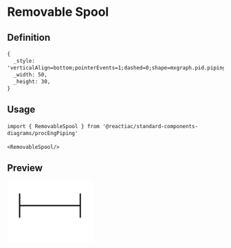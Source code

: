 # Removable Spool

## Definition

```
{
  _style: 'verticalAlign=bottom;pointerEvents=1;dashed=0;shape=mxgraph.pid.piping.removable_spool;html=1;overflow=fill;',
  _width: 50,
  _height: 30,
}
```

## Usage

```
import { RemovableSpool } from '@reactiac/standard-components-diagrams/procEngPiping'

<RemovableSpool/>
```

## Preview

<img src="./removable-spool.png" width="200"/>
